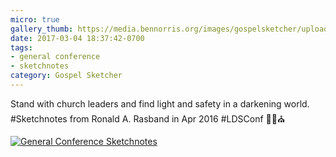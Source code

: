 ```yaml
---
micro: true
gallery_thumb: https://media.bennorris.org/images/gospelsketcher/uploads/2018/64ffc7e33b.jpg
date: 2017-03-04 18:37:42-0700
tags:
- general conference
- sketchnotes
category: Gospel Sketcher
---
```


Stand with church leaders and find light and safety in a darkening world. #Sketchnotes from Ronald A. Rasband in Apr 2016 #LDSConf ✍🏼⛪️

[![General Conference Sketchnotes](https://media.bennorris.org/images/gospelsketcher/uploads/2018/64ffc7e33b.jpg)](https://media.bennorris.org/images/gospelsketcher/uploads/2018/64ffc7e33b.jpg)
